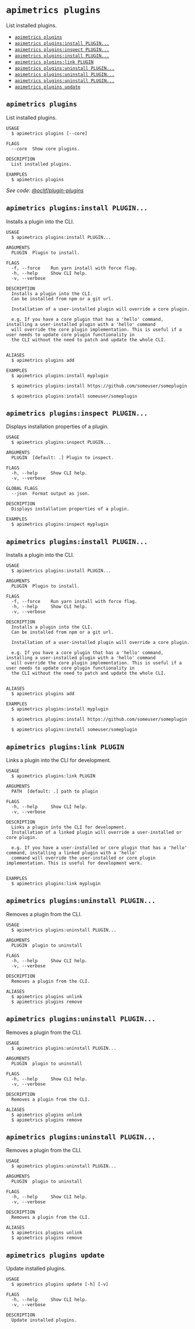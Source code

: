 `apimetrics plugins`
====================

List installed plugins.

* [`apimetrics plugins`](#apimetrics-plugins)
* [`apimetrics plugins:install PLUGIN...`](#apimetrics-pluginsinstall-plugin)
* [`apimetrics plugins:inspect PLUGIN...`](#apimetrics-pluginsinspect-plugin)
* [`apimetrics plugins:install PLUGIN...`](#apimetrics-pluginsinstall-plugin-1)
* [`apimetrics plugins:link PLUGIN`](#apimetrics-pluginslink-plugin)
* [`apimetrics plugins:uninstall PLUGIN...`](#apimetrics-pluginsuninstall-plugin)
* [`apimetrics plugins:uninstall PLUGIN...`](#apimetrics-pluginsuninstall-plugin-1)
* [`apimetrics plugins:uninstall PLUGIN...`](#apimetrics-pluginsuninstall-plugin-2)
* [`apimetrics plugins update`](#apimetrics-plugins-update)

## `apimetrics plugins`

List installed plugins.

```
USAGE
  $ apimetrics plugins [--core]

FLAGS
  --core  Show core plugins.

DESCRIPTION
  List installed plugins.

EXAMPLES
  $ apimetrics plugins
```

_See code: [@oclif/plugin-plugins](https://github.com/oclif/plugin-plugins/blob/v2.4.7/src/commands/plugins/index.ts)_

## `apimetrics plugins:install PLUGIN...`

Installs a plugin into the CLI.

```
USAGE
  $ apimetrics plugins:install PLUGIN...

ARGUMENTS
  PLUGIN  Plugin to install.

FLAGS
  -f, --force    Run yarn install with force flag.
  -h, --help     Show CLI help.
  -v, --verbose

DESCRIPTION
  Installs a plugin into the CLI.
  Can be installed from npm or a git url.

  Installation of a user-installed plugin will override a core plugin.

  e.g. If you have a core plugin that has a 'hello' command, installing a user-installed plugin with a 'hello' command
  will override the core plugin implementation. This is useful if a user needs to update core plugin functionality in
  the CLI without the need to patch and update the whole CLI.


ALIASES
  $ apimetrics plugins add

EXAMPLES
  $ apimetrics plugins:install myplugin 

  $ apimetrics plugins:install https://github.com/someuser/someplugin

  $ apimetrics plugins:install someuser/someplugin
```

## `apimetrics plugins:inspect PLUGIN...`

Displays installation properties of a plugin.

```
USAGE
  $ apimetrics plugins:inspect PLUGIN...

ARGUMENTS
  PLUGIN  [default: .] Plugin to inspect.

FLAGS
  -h, --help     Show CLI help.
  -v, --verbose

GLOBAL FLAGS
  --json  Format output as json.

DESCRIPTION
  Displays installation properties of a plugin.

EXAMPLES
  $ apimetrics plugins:inspect myplugin
```

## `apimetrics plugins:install PLUGIN...`

Installs a plugin into the CLI.

```
USAGE
  $ apimetrics plugins:install PLUGIN...

ARGUMENTS
  PLUGIN  Plugin to install.

FLAGS
  -f, --force    Run yarn install with force flag.
  -h, --help     Show CLI help.
  -v, --verbose

DESCRIPTION
  Installs a plugin into the CLI.
  Can be installed from npm or a git url.

  Installation of a user-installed plugin will override a core plugin.

  e.g. If you have a core plugin that has a 'hello' command, installing a user-installed plugin with a 'hello' command
  will override the core plugin implementation. This is useful if a user needs to update core plugin functionality in
  the CLI without the need to patch and update the whole CLI.


ALIASES
  $ apimetrics plugins add

EXAMPLES
  $ apimetrics plugins:install myplugin 

  $ apimetrics plugins:install https://github.com/someuser/someplugin

  $ apimetrics plugins:install someuser/someplugin
```

## `apimetrics plugins:link PLUGIN`

Links a plugin into the CLI for development.

```
USAGE
  $ apimetrics plugins:link PLUGIN

ARGUMENTS
  PATH  [default: .] path to plugin

FLAGS
  -h, --help     Show CLI help.
  -v, --verbose

DESCRIPTION
  Links a plugin into the CLI for development.
  Installation of a linked plugin will override a user-installed or core plugin.

  e.g. If you have a user-installed or core plugin that has a 'hello' command, installing a linked plugin with a 'hello'
  command will override the user-installed or core plugin implementation. This is useful for development work.


EXAMPLES
  $ apimetrics plugins:link myplugin
```

## `apimetrics plugins:uninstall PLUGIN...`

Removes a plugin from the CLI.

```
USAGE
  $ apimetrics plugins:uninstall PLUGIN...

ARGUMENTS
  PLUGIN  plugin to uninstall

FLAGS
  -h, --help     Show CLI help.
  -v, --verbose

DESCRIPTION
  Removes a plugin from the CLI.

ALIASES
  $ apimetrics plugins unlink
  $ apimetrics plugins remove
```

## `apimetrics plugins:uninstall PLUGIN...`

Removes a plugin from the CLI.

```
USAGE
  $ apimetrics plugins:uninstall PLUGIN...

ARGUMENTS
  PLUGIN  plugin to uninstall

FLAGS
  -h, --help     Show CLI help.
  -v, --verbose

DESCRIPTION
  Removes a plugin from the CLI.

ALIASES
  $ apimetrics plugins unlink
  $ apimetrics plugins remove
```

## `apimetrics plugins:uninstall PLUGIN...`

Removes a plugin from the CLI.

```
USAGE
  $ apimetrics plugins:uninstall PLUGIN...

ARGUMENTS
  PLUGIN  plugin to uninstall

FLAGS
  -h, --help     Show CLI help.
  -v, --verbose

DESCRIPTION
  Removes a plugin from the CLI.

ALIASES
  $ apimetrics plugins unlink
  $ apimetrics plugins remove
```

## `apimetrics plugins update`

Update installed plugins.

```
USAGE
  $ apimetrics plugins update [-h] [-v]

FLAGS
  -h, --help     Show CLI help.
  -v, --verbose

DESCRIPTION
  Update installed plugins.
```
